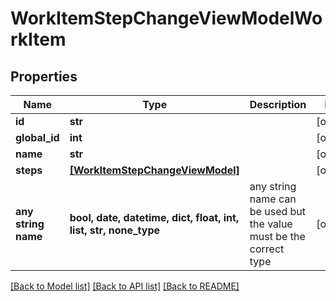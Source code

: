 # WorkItemStepChangeViewModelWorkItem


## Properties
Name | Type | Description | Notes
------------ | ------------- | ------------- | -------------
**id** | **str** |  | [optional] 
**global_id** | **int** |  | [optional] 
**name** | **str** |  | [optional] 
**steps** | [**[WorkItemStepChangeViewModel]**](WorkItemStepChangeViewModel.md) |  | [optional] 
**any string name** | **bool, date, datetime, dict, float, int, list, str, none_type** | any string name can be used but the value must be the correct type | [optional]

[[Back to Model list]](../README.md#documentation-for-models) [[Back to API list]](../README.md#documentation-for-api-endpoints) [[Back to README]](../README.md)


